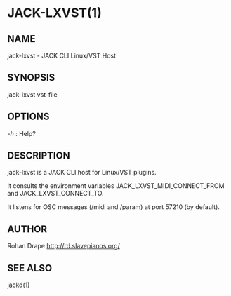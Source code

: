 JACK-LXVST(1)
=============

NAME
----
jack-lxvst - JACK CLI Linux/VST Host

SYNOPSIS
--------
jack-lxvst vst-file

OPTIONS
-------
*-h*
:   Help?

DESCRIPTION
-----------
jack-lxvst is a JACK CLI host for Linux/VST plugins.

It consults the environment variables JACK_LXVST_MIDI_CONNECT_FROM and JACK_LXVST_CONNECT_TO.

It listens for OSC messages (/midi and /param) at port 57210 (by default).

AUTHOR
------
Rohan Drape <http://rd.slavepianos.org/>

SEE ALSO
--------
jackd(1)
